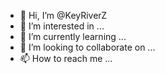 - 👋 Hi, I’m @KeyRiverZ
- 👀 I’m interested in ...
- 🌱 I’m currently learning ...
- 💞️ I’m looking to collaborate on ...
- 📫 How to reach me ...

<!---
KeyRiverZ/KeyRiverZ is a ✨ special ✨ repository because its `README.md` (this file) appears on your GitHub profile.
You can click the Preview link to take a look at your changes.
--->
